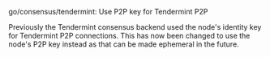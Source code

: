 go/consensus/tendermint: Use P2P key for Tendermint P2P

Previously the Tendermint consensus backend used the node's identity key for
Tendermint P2P connections. This has now been changed to use the node's P2P
key instead as that can be made ephemeral in the future.
